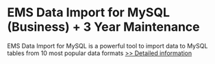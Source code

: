 # EMS Data Import for MySQL (Business) + 3 Year Maintenance
EMS Data Import for MySQL is a powerful tool to import data to MySQL tables from 10 most popular data formats
[>> Detailed information](https://secure.shareit.com/shareit/product.html?productid=300067868&affiliateid=200057808)